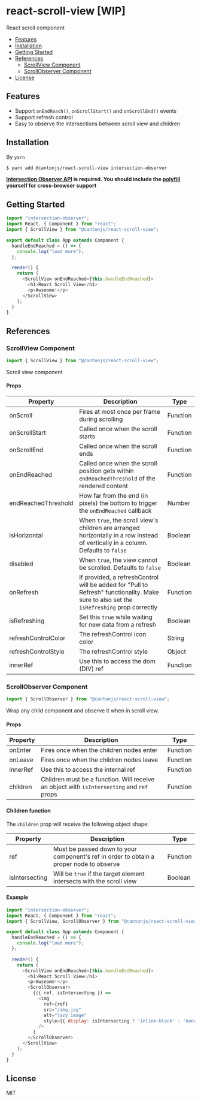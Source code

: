 # react-scroll-view [WIP]

React scroll component

- [Features](#features)
- [Installation](#installation)
- [Getting Started](#getting-started)
- [References](#references)
  - [ScrollView Component](#scrollview-component)
  - [ScrollObserver Component](#scrollobserver-component)
- [License](#license)

## Features

- Support `onEndReach()`, `onScrollStart()` and `onScrollEnd()` events
- Support refresh control
- Easy to observe the intersections between scroll view and children

## Installation

By `yarn`

```bash
$ yarn add @cantonjs/react-scroll-view intersection-observer
```

**[Intersection Observer API](https://developer.mozilla.org/en-US/docs/Web/API/Intersection_Observer_API) is required. You should include the [polyfill](https://github.com/w3c/IntersectionObserver/tree/master/polyfill) yourself for cross-browser support**

## Getting Started

```js
import "intersection-observer";
import React, { Component } from "react";
import { ScrollView } from "@cantonjs/react-scroll-view";

export default class App extends Component {
  handleEndReached = () => {
    console.log("load more");
  };

  render() {
    return (
      <ScrollView onEndReached={this.handleEndReached}>
        <h1>React Scroll View</h1>
        <p>Awseome!</p>
      </ScrollView>
    );
  }
}
```

## References

### ScrollView Component

```jsx
import { ScrollView } from "@cantonjs/react-scroll-view";
```

Scroll view component

#### Props

| Property            | Description                                                                                                                              | Type     |
| ------------------- | ---------------------------------------------------------------------------------------------------------------------------------------- | -------- |
| onScroll            | Fires at most once per frame during scrolling                                                                                            | Function |
| onScrollStart       | Called once when the scroll starts                                                                                                       | Function |
| onScrollEnd         | Called once when the scroll ends                                                                                                         | Function |
| onEndReached        | Called once when the scroll position gets within `endReachedThreshold` of the rendered content                                           | Function |
| endReachedThreshold | How far from the end (in pixels) the bottom to trigger the `onEndReached` callback                                                       | Number   |
| isHorizontal        | When `true`, the scroll view's children are arranged horizontally in a row instead of vertically in a column. Defaults to `false`        | Boolean  |
| disabled            | When `true`, the view cannot be scrolled. Defaults to `false`                                                                            | Boolean  |
| onRefresh           | If provided, a refreshControl will be added for "Pull to Refresh" functionality. Make sure to also set the `isRefreshing` prop correctly | Function |
| isRefreshing        | Set this `true` while waiting for new data from a refresh                                                                                | Boolean  |
| refreshControlColor | The refreshControl icon color                                                                                                            | String   |
| refreshControlStyle | The refreshControl style                                                                                                                 | Object   |
| innerRef            | Use this to access the dom (DIV) ref                                                                                                     | Function |

### ScrollObserver Component

```jsx
import { ScrollObserver } from "@cantonjs/react-scroll-view";
```

Wrap any child component and observe it when in scroll view.

#### Props

| Property | Description                                                                               | Type     |
| -------- | ----------------------------------------------------------------------------------------- | -------- |
| onEnter  | Fires once when the children nodes enter                                                  | Function |
| onLeave  | Fires once when the children nodes leave                                                  | Function |
| innerRef | Use this to access the internal ref                                                       | Function |
| children | Children must be a function. Will receive an object with `isIntersecting` and `ref` props | Function |

#### Children function

The `children` prop will receive the following object shape:

| Property       | Description                                                                             | Type     |
| -------------- | --------------------------------------------------------------------------------------- | -------- |
| ref            | Must be passed down to your component's ref in order to obtain a proper node to observe | Function |
| isIntersecting | Will be `true` if the target element intersects with the scroll view                    | Boolean  |

#### Example

```js
import "intersection-observer";
import React, { Component } from "react";
import { ScrollView, ScrollObserver } from "@cantonjs/react-scroll-view";

export default class App extends Component {
  handleEndReached = () => {
    console.log("load more");
  };

  render() {
    return (
      <ScrollView onEndReached={this.handleEndReached}>
        <h1>React Scroll View</h1>
        <p>Awseome!</p>
        <ScrollObserver>
          {({ ref, isIntersecting }) =>
            <img
              ref={ref}
              src="/img.jpg"
              alt="lazy image"
              style={{ display: isIntersecting ? 'inline-block' : 'none' }}
            />
          }
        </ScrollObserver>
      </ScrollView>
    );
  }
}
```


## License

MIT
